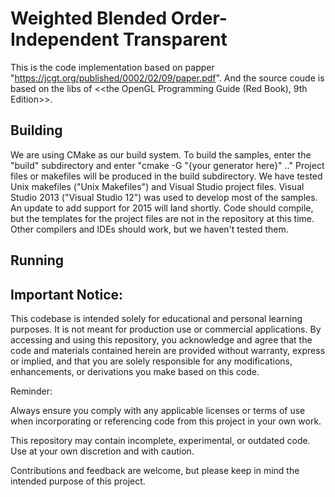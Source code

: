 Weighted Blended Order-Independent Transparent
============================

This is the code implementation based on papper "https://jcgt.org/published/0002/02/09/paper.pdf".
And the source coude is based on the libs of <<the OpenGL Programming Guide (Red Book), 9th Edition>>.

Building
--------

We are using CMake as our build system. To build the samples, enter
the "build" subdirectory and enter "cmake -G "{your generator here}" .."
Project files or makefiles will be produced in the build subdirectory.
We have tested Unix makefiles ("Unix Makefiles") and Visual Studio project files.
Visual Studio 2013 ("Visual Studio 12") was used to develop most of the samples.
An update to add support for 2015 will land shortly. Code should compile, but the
templates for the project files are not in the repository at this time.
Other compilers and IDEs should work, but we haven't tested them.

Running
-------

Important Notice:
----------------

This codebase is intended solely for educational and personal learning purposes. It is not meant for production use or commercial applications. By accessing and using this repository, you acknowledge and agree that the code and materials contained herein are provided without warranty, express or implied, and that you are solely responsible for any modifications, enhancements, or derivations you make based on this code.

Reminder:

Always ensure you comply with any applicable licenses or terms of use when incorporating or referencing code from this project in your own work.

This repository may contain incomplete, experimental, or outdated code. Use at your own discretion and with caution.

Contributions and feedback are welcome, but please keep in mind the intended purpose of this project.
